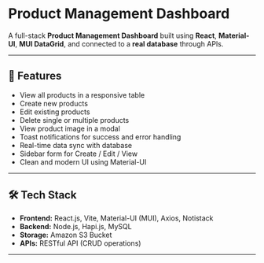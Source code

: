 # Product Management Dashboard

A full-stack **Product Management Dashboard** built using **React**, **Material-UI**, **MUI DataGrid**, and connected to a **real database** through APIs.

---

## 🚀 Features

- View all products in a responsive table
- Create new products
- Edit existing products
- Delete single or multiple products
- View product image in a modal
- Toast notifications for success and error handling
- Real-time data sync with database
- Sidebar form for Create / Edit / View
- Clean and modern UI using Material-UI

---

## 🛠 Tech Stack

- **Frontend:** React.js, Vite, Material-UI (MUI), Axios, Notistack
- **Backend:** Node.js, Hapi.js, MySQL
- **Storage:** Amazon S3 Bucket
- **APIs:** RESTful API (CRUD operations)

---
